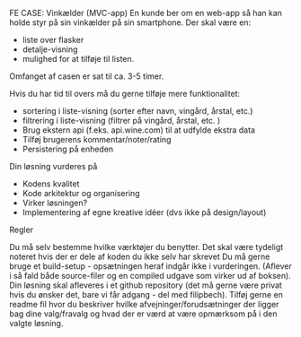 FE CASE: Vinkælder (MVC-app)
En kunde ber om en web-app så han kan holde styr på sin vinkælder på sin smartphone. Der skal være en:

*   liste over flasker
*   detalje-visning
*   mulighed for at tilføje til listen.

Omfanget af casen er sat til ca. 3-5 timer.

Hvis du har tid til overs må du gerne tilføje mere funktionalitet:

*   sortering i liste-visning (sorter efter navn, vingård, årstal, etc.)
*   filtrering i liste-visning (filtrer på vingård, årstal, etc. )
*   Brug ekstern api (f.eks. api.wine.com) til at udfylde ekstra data
*   Tilføj brugerens kommentar/noter/rating
*   Persistering på enheden


Din løsning vurderes på

*   Kodens kvalitet
*   Kode arkitektur og organisering
*   Virker løsningen?
*   Implementering af egne kreative idéer (dvs ikke på design/layout)

Regler

Du må selv bestemme hvilke værktøjer du benytter.
Det skal være tydeligt noteret hvis der er dele af koden du ikke selv har skrevet
Du må gerne bruge et build-setup - opsætningen heraf indgår ikke i vurderingen. (Aflever i så fald både source-filer og en compiled udgave som virker ud af boksen).
Din løsning skal afleveres i et github repository (det må gerne være privat hvis du ønsker det, bare vi får adgang - del med filipbech).
Tilføj gerne en readme fil hvor du beskriver hvilke afvejninger/forudsætninger der ligger bag dine valg/fravalg og hvad der er værd at være opmærksom på i den valgte løsning.
